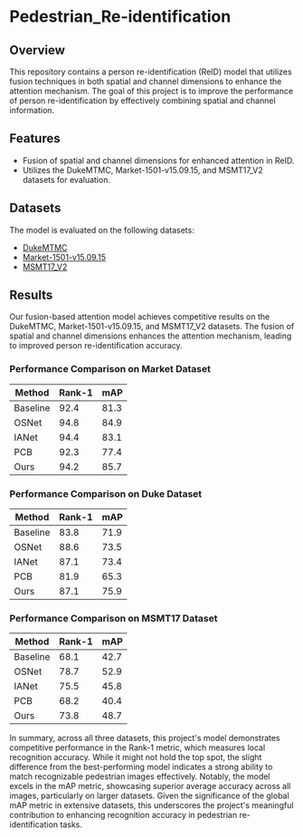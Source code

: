 # Pedestrian_Re-identification

## Overview

This repository contains a person re-identification (ReID) model that utilizes fusion techniques in both spatial and channel dimensions to enhance the attention mechanism. The goal of this project is to improve the performance of person re-identification by effectively combining spatial and channel information.

## Features

- Fusion of spatial and channel dimensions for enhanced attention in ReID.
- Utilizes the DukeMTMC, Market-1501-v15.09.15, and MSMT17_V2 datasets for evaluation.

## Datasets

The model is evaluated on the following datasets:
- [DukeMTMC](https://drive.google.com/file/d/1qdzSGvtd7ZRAb_MqSieFQoxFpUnIzzNI/view?usp=drive_link)
- [Market-1501-v15.09.15](https://drive.google.com/file/d/17QAMNMaLJl20XkdQ_FgSxlz0Dmb9HdnE/view?usp=drive_link)
- [MSMT17_V2](https://drive.google.com/file/d/17QAMNMaLJl20XkdQ_FgSxlz0Dmb9HdnE/view?usp=drive_link)

## Results

Our fusion-based attention model achieves competitive results on the DukeMTMC, Market-1501-v15.09.15, and MSMT17_V2 datasets. The fusion of spatial and channel dimensions enhances the attention mechanism, leading to improved person re-identification accuracy.

### Performance Comparison on Market Dataset

| Method    | Rank-1 | mAP  |
|-----------|--------|------|
| Baseline  | 92.4   | 81.3 |
| OSNet     | 94.8   | 84.9 |
| IANet     | 94.4   | 83.1 |
| PCB       | 92.3   | 77.4 |
| Ours      | 94.2   | 85.7 |

### Performance Comparison on Duke Dataset

| Method    | Rank-1 | mAP  |
|-----------|--------|------|
| Baseline  | 83.8   | 71.9 |
| OSNet     | 88.6   | 73.5 |
| IANet     | 87.1   | 73.4 |
| PCB       | 81.9   | 65.3 |
| Ours      | 87.1   | 75.9 |

### Performance Comparison on MSMT17 Dataset

| Method    | Rank-1 | mAP  |
|-----------|--------|------|
| Baseline  | 68.1   | 42.7 |
| OSNet     | 78.7   | 52.9 |
| IANet     | 75.5   | 45.8 |
| PCB       | 68.2   | 40.4 |
| Ours      | 73.8   | 48.7 |

In summary, across all three datasets, this project's model demonstrates competitive performance in the Rank-1 metric, which measures local recognition accuracy. While it might not hold the top spot, the slight difference from the best-performing model indicates a strong ability to match recognizable pedestrian images effectively. Notably, the model excels in the mAP metric, showcasing superior average accuracy across all images, particularly on larger datasets. Given the significance of the global mAP metric in extensive datasets, this underscores the project's meaningful contribution to enhancing recognition accuracy in pedestrian re-identification tasks.
